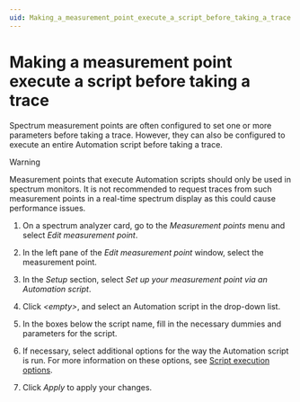 ```yaml
---
uid: Making_a_measurement_point_execute_a_script_before_taking_a_trace
---
```


# Making a measurement point execute a script before taking a trace

Spectrum measurement points are often configured to set one or more parameters before taking a trace. However, they can also be configured to execute an entire Automation script before taking a trace.

> [!WARNING]
> Measurement points that execute Automation scripts should only be used in spectrum monitors. It is not recommended to request traces from such measurement points in a real-time spectrum display as this could cause performance issues.

1. On a spectrum analyzer card, go to the *Measurement points* menu and select *Edit measurement point*.

2. In the left pane of the *Edit measurement point* window, select the measurement point.

3. In the *Setup* section, select *Set up your measurement point via an Automation script*.

4. Click *\<empty>*, and select an Automation script in the drop-down list.

5. In the boxes below the script name, fill in the necessary dummies and parameters for the script.

6. If necessary, select additional options for the way the Automation script is run. For more information on these options, see [Script execution options](xref:Script_execution_options).

7. Click *Apply* to apply your changes.
